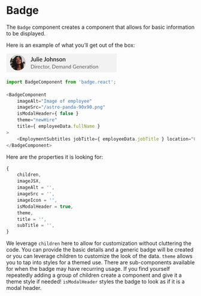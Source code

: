 # Badge

The `Badge` component creates a component that allows for basic information to be displayed.

Here is an example of what you’ll get out of the box:

![badge-example](badge-example.png)

```javascript
import BadgeComponent from 'badge.react';

<BadgeComponent
    imageAlt="Image of employee"
    imageSrc="/astro-panda-90x90.png"
    isModalHeader={ false }
    theme="newHire"
    title={ employeeData.fullName }
>
    <EmploymentSubtitles jobTitle={ employeeData.jobTitle } location="Cape Canaveral" />
</BadgeComponent>
```

Here are the properties it is looking for:

```javascript
{
    children,
    imageJSX,
    imageAlt = '',
    imageSrc = '',
    imageIcon = '',
    isModalHeader = true,
    theme,
    title = '',
    subTitle = '',
}
```
We leverage `children` here to allow for customization without cluttering the code. You can provide the basic details and a generic badge will be created or you can leverage children to customize the look of the data. `theme` allows you to tap into styles for a themed use. There are sub-components available for when the badge may have recurring usage. If you find yourself repeatedly adding a group of children create a component and give it a theme style if needed! `isModalHeader` styles the badge to look as if it is a modal header.

